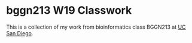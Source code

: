 # bggn213 W19 Classwork

This is a collection of my work from bioinformatics class BGGN213 at [UC San Diego](https://bioboot.github.io/bggn213_W19/).
